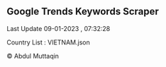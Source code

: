 

## Google Trends Keywords Scraper 
 
Last Update 09-01-2023 , 07:32:28

Country List :
VIETNAM.json



© Abdul Muttaqin 
